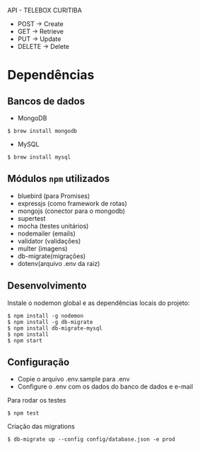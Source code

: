 API - TELEBOX CURITIBA

* POST -> Create
* GET -> Retrieve
* PUT -> Update
* DELETE -> Delete

# Dependências

## Bancos de dados
* MongoDB
```
$ brew install mongodb
```
* MySQL
```
$ brew install mysql
```

## Módulos `npm` utilizados
* bluebird (para Promises)
* expressjs (como framework de rotas)
* mongojs (conector para o mongodb)
* supertest
* mocha (testes unitários)
* nodemailer (emails)
* validator (validações)
* multer (imagens)
* db-migrate(migrações)
* dotenv(arquivo .env da raiz)

## Desenvolvimento

Instale o nodemon global e as dependências locais do projeto:

```
$ npm install -g nodemon
$ npm install -g db-migrate
$ npm install db-migrate-mysql
$ npm install
$ npm start
```

## Configuração

* Copie o arquivo .env.sample para .env
* Configure o .env com os dados do banco de dados e e-mail

Para rodar os testes
```
$ npm test
```

Criação das migrations
```
$ db-migrate up --config config/database.json -e prod
```
